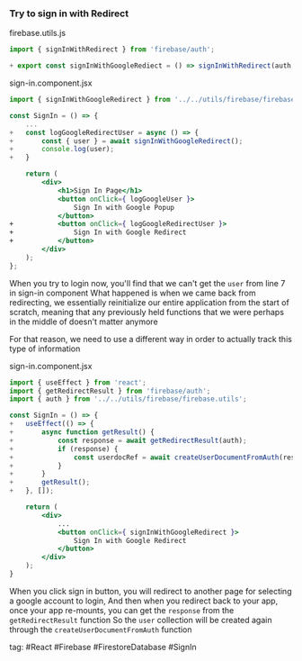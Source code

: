 ### Try to sign in with Redirect
firebase.utils.js
```js
import { signInWithRedirect } from 'firebase/auth';

+ export const signInWithGoogleRediect = () => signInWithRedirect(auth, googleProvider);
```

sign-in.component.jsx
```jsx
import { signInWithGoogleRedirect } from '../../utils/firebase/firebase.utils';

const SignIn = () => {
	...
+	const logGoogleRedirectUser = async () => {
+		const { user } = await signInWithGoogleRedirect();
+		console.log(user);
+	}

	return (
		<div>
			<h1>Sign In Page</h1>
			<button onClick={ logGoogleUser }>
				Sign In with Google Popup
			</button>
+			<button onClick={ logGoogleRedirectUser }>
+				Sign In with Google Redirect
+			</button>
		</div>
	);
};
```

When you try to login now, you'll find that we can't get the `user` from line 7 in sign-in component
What happened is when we came back from redirecting, we essentially reinitialize our entire application from the start of scratch, meaning that any previously held functions that we were perhaps in the middle of doesn't matter anymore

For that reason, we need to use a different way in order to actually track this type of information

sign-in.component.jsx
```jsx
import { useEffect } from 'react';
import { getRedirectResult } from 'firebase/auth';
import { auth } from '../../utils/firebase/firebase.utils';

const SignIn = () => {
+	useEffect(() => {
+		async function getResult() {
+			const response = await getRedirectResult(auth);
+			if (response) {
+				const userdocRef = await createUserDocumentFromAuth(response.user);
+			}
+		}
+		getResult();
+	}, []);

	return (
		<div>
			...
			<button onClick={ signInWithGoogleRedirect }>
				Sign In with Google Redirect
			</button>
		</div>
	);
}
```
When you click sign in button, you will redirect to another page for selecting a google account to login, 
And then when you redirect back to your app, once your app re-mounts, you can get the `response` from the `getRedirectResult` function
So the `user` collection will be created again through the `createUserDocumentFromAuth` function

tag: #React #Firebase #FirestoreDatabase #SignIn

